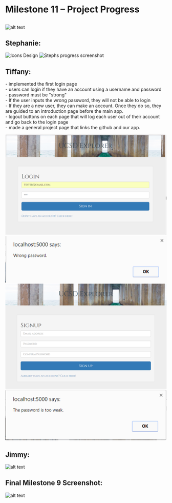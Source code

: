 <h1> Milestone 11 – Project Progress </h1>

<h2>  </h2>
<p> 
  
</p>

![alt text][jason_update]


<h2> Stephanie:  </h2>
<p> 
</p>

![Icons Design][steph_update] 
![Stephs progress screenshot][steph_update1]

<h2> Tiffany:  </h2>
<p> 
    - implemented the first login page </br>
    - users can login if they have an account using a username and password </br>
    - password must be "strong" </br>
    - If the user inputs the wrong password, they will not be able to login </br>
    - If they are a new user, they can make an account. Once they do so, they are guided to an introduction page before the main app. </br>
    - logout buttons on each page that will log each user out of their account and go back to the login page </br>
    - made a general project page that links the github and our app. </br>
</p>

![alt text][tiffany_update1]
![alt text][tiffany_update2]
![alt text][tiffany_update3]
![alt text][tiffany_update4]

<h2> Jimmy:  </h2>
<p>
</p>

![alt text][jimmy_update]



<h2> Final Milestone 9 Screenshot: </h2>

![alt text][final_update]

[jason_update]: ../images/milestone11/
[jimmy_update]: ../images/milestone11/
[steph_update]: ../images/milestone11/
[steph_update1]: ../images/milestone11/
[tiffany_update1]: ../images/milestone11/tiff_1.PNG "tiff update 1"
[tiffany_update2]: ../images/milestone11/tiff_2.PNG "tiff update 2"
[tiffany_update3]: ../images/milestone11/tiff_3.PNG "tiff update 3"
[tiffany_update4]: ../images/milestone11/tiff_4.PNG "tiff update 4"
[final_update]: ../images/milestone9/final.png "Final Screenshot"
